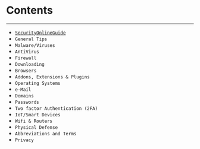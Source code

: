 # Contents

---

* [`SecurityOnlineGuide`](README.md)
* `General Tips`
* `Malware/Viruses`
* `AntiVirus`
* `Firewall`
* `Downloading`
* `Browsers`
* `Addons, Extensions & Plugins `
* `Operating Systems`
* `e-Mail`
* `Domains`
* `Passwords`
* `Two factor Authentication (2FA)`
* `IoT/Smart Devices`
* `Wifi & Routers`
* `Physical Defense`
* `Abbreviations and Terms`
* `Privacy`



